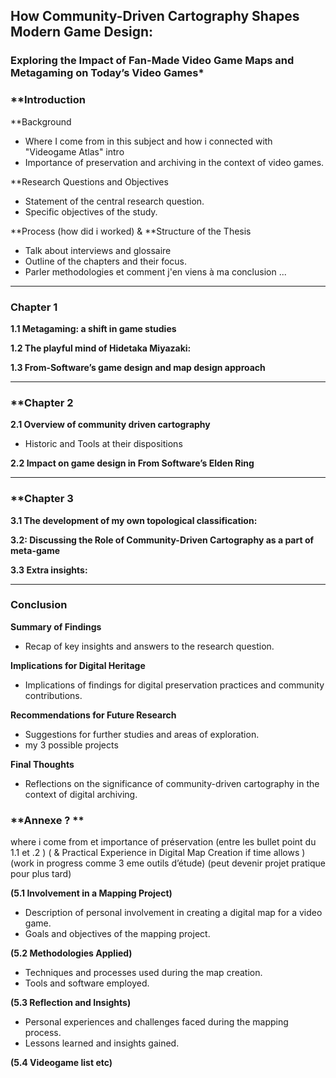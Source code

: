 ## **How Community-Driven Cartography Shapes Modern Game Design:**

### **Exploring the Impact of Fan-Made Video Game Maps and Metagaming on Today’s Video Games*** 


### **Introduction 

**Background

- Where I come from in this subject and how i connected with "Videogame Atlas" intro
- Importance of preservation and archiving in the context of video games.

**Research Questions and Objectives

- Statement of the central research question.
- Specific objectives of the study.

**Process (how did i worked) & **Structure of the Thesis

- Talk about interviews and glossaire
- Outline of the chapters and their focus.
- Parler methodologies et comment j'en viens à ma conclusion ...

---

### **Chapter 1**

**1.1 Metagaming: a shift in game studies**

**1.2 The playful mind of Hidetaka Miyazaki:**

**1.3 From-Software’s game design and map design approach**

---

### **Chapter 2

**2.1 Overview of community driven cartography**
- Historic and Tools at their dispositions

**2.2 Impact on game design in From Software’s Elden Ring**

---

### **Chapter 3

**3.1 The development of my own topological classification:**

**3.2: Discussing the Role of Community-Driven Cartography as a part of meta-game**

**3.3 Extra insights:**

---

### **Conclusion**

 **Summary of Findings**

- Recap of key insights and answers to the research question.

 **Implications for Digital Heritage**

- Implications of findings for digital preservation practices and community contributions.

 **Recommendations for Future Research**

- Suggestions for further studies and areas of exploration.
- my 3 possible projects

**Final Thoughts**

- Reflections on the significance of community-driven cartography in the context of digital archiving.


### **Annexe ? **

where i come from et importance of préservation (entre les bullet point du 1.1 et .2 ) ( & Practical Experience in Digital Map Creation if time allows ) (work in progress comme 3 eme outils d’étude) (peut devenir projet pratique pour plus tard)

**(5.1 Involvement in a Mapping Project)**

- Description of personal involvement in creating a digital map for a video game.
- Goals and objectives of the mapping project.

**(5.2 Methodologies Applied)**

- Techniques and processes used during the map creation.
- Tools and software employed.

**(5.3 Reflection and Insights)**

- Personal experiences and challenges faced during the mapping process.
- Lessons learned and insights gained.

**(5.4 Videogame list etc)**